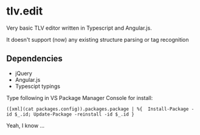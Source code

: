 tlv.edit
========

Very basic TLV editor written in Typescript and Angular.js.

It doesn't support (now) any existing structure parsing or tag recognition

Dependencies
------------
* jQuery
* Angular.js
* Typescipt typings

Type following in VS Package Manager Console for install:

`([xml](cat packages.config)).packages.package | %{  Install-Package -id $_.id; Update-Package -reinstall -id $_.id }`

Yeah, I know ...